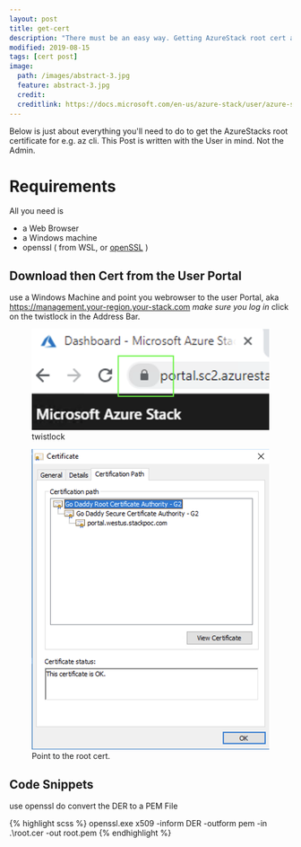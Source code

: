 ```yaml
---
layout: post
title: get-cert
description: "There must be an easy way. Getting AzureStack root cert as the tenant User."
modified: 2019-08-15
tags: [cert post]
image:
  path: /images/abstract-3.jpg
  feature: abstract-3.jpg
  credit: 
  creditlink: https://docs.microsoft.com/en-us/azure-stack/user/azure-stack-version-profiles-azurecli2
---
```


Below is just about everything you'll need to do to get the AzureStacks root certificate for e.g. az cli. This Post is written with the User in mind. Not the Admin.

# Requirements

All you need is
 - a Web Browser
 - a Windows machine
 - openssl ( from WSL, or [openSSL](https://slproweb.com/products/Win32OpenSSL.html) )

## Download then Cert from the User Portal
use a Windows Machine and point you webrowser to the user Portal, aka https://management.your-region.your-stack.com
*make sure you log in*
click on the twistlock in the Address Bar.

<figure class="half">
	<img src="/images/twitstlock.png" alt="">
	<figcaption>twistlock</figcaption>
</figure>

<figure class="half">
	<img src="/images/cert1.png" alt="">
	<figcaption>Point to the root cert.</figcaption>
</figure>


## Code Snippets

use openssl do convert the DER to a PEM File

{% highlight scss %}
openssl.exe x509 -inform DER  -outform pem -in .\root.cer -out root.pem
{% endhighlight %}

